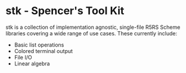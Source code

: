 # stk - Spencer's Tool Kit

stk is a collection of implementation agnostic, single-file R5RS Scheme libraries covering a wide range of use cases. These currently include:
- Basic list operations
- Colored terminal output
- File I/O
- Linear algebra
